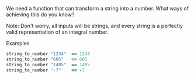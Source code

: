 We need a function that can transform a string into a number. What ways of achieving this do you know?

Note: Don't worry, all inputs will be strings, and every string is a perfectly valid representation of an integral number.

Examples

```ruby
string_to_number "1234"  == 1234
string_to_number "605"   == 605
string_to_number "1405"  == 1405
string_to_number "-7"    == -7
```